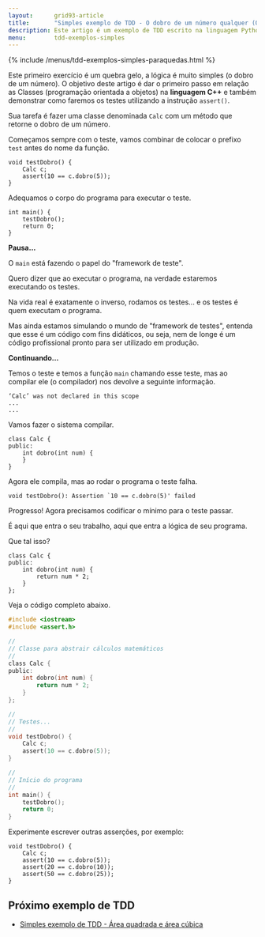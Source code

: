 ```yaml
---
layout:      grid93-article
title:       "Simples exemplo de TDD - O dobro de um número qualquer (OOP)"
description: Este artigo é um exemplo de TDD escrito na linguagem Python onde nosso objetivo é criar uma pequena classe, portanto faremos uso de OOP, contendo um único método que nos informe o dobro de um número qualquer
menu:        tdd-exemplos-simples
---
```


{% include /menus/tdd-exemplos-simples-paraquedas.html %}

Este primeiro exercício é um quebra gelo, a lógica é muito simples (o dobro de um número). O objetivo deste artigo é
dar o primeiro passo em relação as Classes (programação orientada a objetos) na __linguagem C++__ e também demonstrar 
como faremos os testes utilizando a instrução `assert()`.

Sua tarefa é fazer uma classe denominada `Calc` com um método que retorne o dobro de um número.

Começamos sempre com o teste, vamos combinar de colocar o prefixo `test` antes do nome da função.

    void testDobro() {
        Calc c;
        assert(10 == c.dobro(5));
    }

Adequamos o corpo do programa para executar o teste.

    int main() {
        testDobro();
        return 0;
    }

__Pausa...__

O `main` está fazendo o papel do "framework de teste".

Quero dizer que ao executar o programa, na verdade estaremos executando os testes.

Na vida real é exatamente o inverso, rodamos os testes... e os testes é quem executam o programa.

Mas ainda estamos simulando o mundo de "framework de testes", entenda que esse é um código com fins didáticos, ou seja,
nem de longe é um código profissional pronto para ser utilizado em produção.

__Continuando...__

Temos o teste e temos a função `main` chamando esse teste, mas ao compilar ele (o compilador) nos devolve a seguinte
informação.

    ‘Calc’ was not declared in this scope
    ...
    ...

Vamos fazer o sistema compilar.

    class Calc {
    public:
        int dobro(int num) {
        }
    }

Agora ele compila, mas ao rodar o programa o teste falha.

    void testDobro(): Assertion `10 == c.dobro(5)' failed

Progresso! Agora precisamos codificar o mínimo para o teste passar.

É aqui que entra o seu trabalho, aqui que entra a lógica de seu programa.

Que tal isso?

    class Calc {
    public:
        int dobro(int num) {
            return num * 2;
        }
    };

Veja o código completo abaixo.

```c
#include <iostream>
#include <assert.h>

//
// Classe para abstrair cálculos matemáticos
//
class Calc {
public:
    int dobro(int num) {
        return num * 2;
    }
};

//
// Testes...
//
void testDobro() {
    Calc c;
    assert(10 == c.dobro(5));
}

//
// Início do programa
//
int main() {
    testDobro();
    return 0;
}
```


Experimente escrever outras asserções, por exemplo:

    void testDobro() {
        Calc c;
        assert(10 == c.dobro(5));
        assert(20 == c.dobro(10));
        assert(50 == c.dobro(25));
    }




Próximo exemplo de TDD
---

- [Simples exemplo de TDD - Área quadrada e área cúbica](/tdd/exemplo-tdd-area-quadra-cubo/)